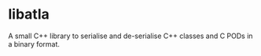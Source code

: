 libatla
=======

A small C++ library to serialise and de-serialise C++ classes and C PODs in a binary format.